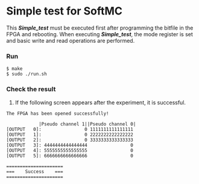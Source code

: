 # Simple test for SoftMC 

This ***Simple_test*** must be executed first after programming the bitfile in the FPGA and rebooting. When executing ***Simple_test***, the mode register is set and basic write and read operations are performed.

### Run
```
$ make
$ sudo ./run.sh
```

### Check the result
1. If the following screen appears after the experiment, it is successful.
```
The FPGA has been opened successfully! 

            |Pseudo channel 1||Pseudo channel 0|
[OUTPUT   0]:                0 1111111111111111 
[OUTPUT   1]:                0 2222222222222222 
[OUTPUT   2]:                0 3333333333333333 
[OUTPUT   3]: 4444444444444444                0 
[OUTPUT   4]: 5555555555555555                0 
[OUTPUT   5]: 6666666666666666                0 

=====================
===    Success    ===
=====================
```


